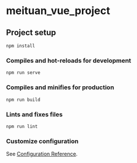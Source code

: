 # meituan_vue_project

## Project setup
```
npm install
```

### Compiles and hot-reloads for development
```git remote add origin https://github.com/username/git-tutorial.git
npm run serve
```

### Compiles and minifies for production
```
npm run build
```

### Lints and fixes files
```
npm run lint
```

### Customize configuration
See [Configuration Reference](https://cli.vuejs.org/config/).
